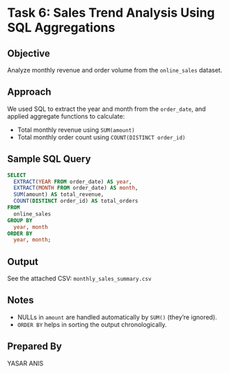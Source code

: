 
# Task 6: Sales Trend Analysis Using SQL Aggregations

## Objective
Analyze monthly revenue and order volume from the `online_sales` dataset.

## Approach
We used SQL to extract the year and month from the `order_date`, and applied aggregate functions to calculate:
- Total monthly revenue using `SUM(amount)`
- Total monthly order count using `COUNT(DISTINCT order_id)`

## Sample SQL Query

```sql
SELECT 
  EXTRACT(YEAR FROM order_date) AS year,
  EXTRACT(MONTH FROM order_date) AS month,
  SUM(amount) AS total_revenue,
  COUNT(DISTINCT order_id) AS total_orders
FROM 
  online_sales
GROUP BY 
  year, month
ORDER BY 
  year, month;
```

## Output
See the attached CSV: `monthly_sales_summary.csv`

## Notes
- NULLs in `amount` are handled automatically by `SUM()` (they’re ignored).
- `ORDER BY` helps in sorting the output chronologically.

## Prepared By
YASAR ANIS
